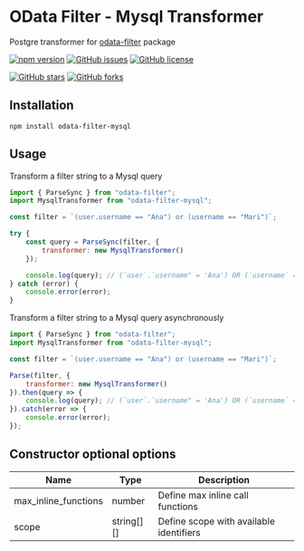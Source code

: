 # OData Filter - Mysql Transformer
Postgre transformer for [odata-filter](https://www.npmjs.com/package/odata-filter) package

[![npm version](https://badge.fury.io/js/odata-filter-mysql.svg)](https://badge.fury.io/js/odata-filter-mysql)
[![GitHub issues](https://img.shields.io/github/issues/joaovitmac/odata-filter-mysql.svg)](https://github.com/joaovitmac/odata-filter-mysql/issues)
[![GitHub license](https://img.shields.io/badge/license-MIT-blue.svg)](https://raw.githubusercontent.com/joaovitmac/odata-filter-mysql/main/LICENSE)

[![GitHub stars](https://img.shields.io/github/stars/joaovitmac/odata-filter-mysql.svg?style=social&label=Stars)](https://github.com/joaovitmac/odata-filter-mysql)
[![GitHub forks](https://img.shields.io/github/forks/joaovitmac/odata-filter-mysql.svg?style=social&label=Forks)](https://github.com/joaovitmac/odata-filter-mysql)

## Installation

```shell
npm install odata-filter-mysql
```

## Usage

Transform a filter string to a Mysql query

```javascript
import { ParseSync } from "odata-filter";
import MysqlTransformer from "odata-filter-mysql";

const filter = `(user.username == "Ana") or (username == "Mari")`;

try {
    const query = ParseSync(filter, {
        transformer: new MysqlTransformer()
    });

    console.log(query); // (`user`.`username" = 'Ana') OR (`username` = 'Ana')
} catch (error) {
    console.error(error);
}
```

Transform a filter string to a Mysql query asynchronously

```javascript
import { ParseSync } from "odata-filter";
import MysqlTransformer from "odata-filter-mysql";

const filter = `(user.username == "Ana") or (username == "Mari")`;

Parse(filter, {
    transformer: new MysqlTransformer()
}).then(query => {
    console.log(query); // (`user`.`username" = 'Ana') OR (`username` = 'Ana')
}).catch(error => {
    console.error(error);
});
```

## Constructor optional options

Name | Type | Description
------------ | ------------- | -------------
max_inline_functions | number | Define max inline call functions
scope | string[][] | Define scope with available identifiers
